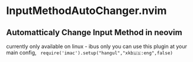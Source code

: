 # InputMethodAutoChanger.nvim
## Automatticaly Change Input Method in neovim

currently only available on linux - ibus only
you can use this plugin at your main config,
<code > require('imac').setup("hangul","xkb:us::eng",false)
